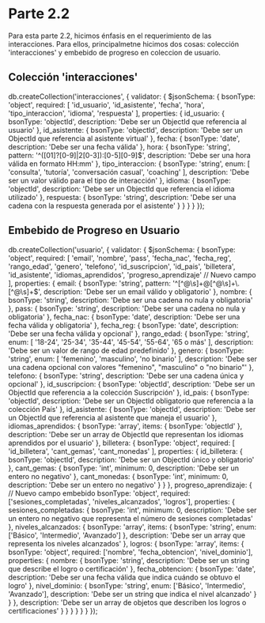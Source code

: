 # Parte 2.2
Para esta parte 2.2, hicimos énfasis en el requerimiento de las interacciones. Para ellos, principalmetne hicimos dos cosas: colección 'interacciones' y embebido de progreso en coleccion de usuario.

## Colección 'interacciones'

db.createCollection('interacciones', {
    validator: {
        $jsonSchema: {
            bsonType: 'object',
            required: [
                'id_usuario',
                'id_asistente',
                'fecha',
                'hora',
                'tipo_interaccion',
                'idioma',
                'respuesta'
            ],
            properties: {
                id_usuario: {
                    bsonType: 'objectId',
                    description: 'Debe ser un ObjectId que referencia al usuario'
                },
                id_asistente: {
                    bsonType: 'objectId',
                    description: 'Debe ser un ObjectId que referencia al asistente virtual'
                },
                fecha: {
                    bsonType: 'date',
                    description: 'Debe ser una fecha válida'
                },
                hora: {
                    bsonType: 'string',
                    pattern: '^([01]?[0-9]|2[0-3]):[0-5][0-9]$',
                    description: 'Debe ser una hora válida en formato HH:mm'
                },
                tipo_interaccion: {
                    bsonType: 'string',
                    enum: [
                        'consulta',
                        'tutoría',
                        'conversación casual',
                        'coaching'
                    ],
                    description: 'Debe ser un valor válido para el tipo de interacción'
                },
                idioma: {
                    bsonType: 'objectId',
                    description: 'Debe ser un ObjectId que referencia el idioma utilizado'
                },
                respuesta: {
                    bsonType: 'string',
                    description: 'Debe ser una cadena con la respuesta generada por el asistente'
                }
            }
        }
    }
});


## Embebido de Progreso en Usuario

db.createCollection('usuario', {
    validator: {
        $jsonSchema: {
            bsonType: 'object',
            required: [
                'email',
                'nombre',
                'pass',
                'fecha_nac',
                'fecha_reg',
                'rango_edad',
                'genero',
                'telefono',
                'id_suscripcion',
                'id_pais',
                'billetera',
                'id_asistente',
                'idiomas_aprendidos',
                'progreso_aprendizaje' // Nuevo campo
            ],
            properties: {
                email: {
                    bsonType: 'string',
                    pattern: '^[^@\\s]+@[^@\\s]+\\.[^@\\s]+$',
                    description: 'Debe ser un email válido y obligatorio'
                },
                nombre: {
                    bsonType: 'string',
                    description: 'Debe ser una cadena no nula y obligatoria'
                },
                pass: {
                    bsonType: 'string',
                    description: 'Debe ser una cadena no nula y obligatoria'
                },
                fecha_nac: {
                    bsonType: 'date',
                    description: 'Debe ser una fecha válida y obligatoria'
                },
                fecha_reg: {
                    bsonType: 'date',
                    description: 'Debe ser una fecha válida y opcional'
                },
                rango_edad: {
                    bsonType: 'string',
                    enum: [
                        '18-24',
                        '25-34',
                        '35-44',
                        '45-54',
                        '55-64',
                        '65 o más'
                    ],
                    description: 'Debe ser un valor de rango de edad predefinido'
                },
                genero: {
                    bsonType: 'string',
                    enum: [
                        'femenino',
                        'masculino',
                        'no binario'
                    ],
                    description: 'Debe ser una cadena opcional con valores "femenino", "masculino" o "no binario"'
                },
                telefono: {
                    bsonType: 'string',
                    description: 'Debe ser una cadena única y opcional'
                },
                id_suscripcion: {
                    bsonType: 'objectId',
                    description: 'Debe ser un ObjectId que referencia a la colección Suscripción'
                },
                id_pais: {
                    bsonType: 'objectId',
                    description: 'Debe ser un ObjectId obligatorio que referencia a la colección País'
                },
                id_asistente: {
                    bsonType: 'objectId',
                    description: 'Debe ser un ObjectId que referencia al asistente que maneja el usuario'
                },
                idiomas_aprendidos: {
                    bsonType: 'array',
                    items: {
                        bsonType: 'objectId'
                    },
                    description: 'Debe ser un array de ObjectId que representan los idiomas aprendidos por el usuario'
                },
                billetera: {
                    bsonType: 'object',
                    required: [
                        'id_billetera',
                        'cant_gemas',
                        'cant_monedas'
                    ],
                    properties: {
                        id_billetera: {
                            bsonType: 'objectId',
                            description: 'Debe ser un ObjectId único y obligatorio'
                        },
                        cant_gemas: {
                            bsonType: 'int',
                            minimum: 0,
                            description: 'Debe ser un entero no negativo'
                        },
                        cant_monedas: {
                            bsonType: 'int',
                            minimum: 0,
                            description: 'Debe ser un entero no negativo'
                        }
                    }
                },
                progreso_aprendizaje: { // Nuevo campo embebido
                    bsonType: 'object',
                    required: ['sesiones_completadas', 'niveles_alcanzados', 'logros'],
                    properties: {
                        sesiones_completadas: {
                            bsonType: 'int',
                            minimum: 0,
                            description: 'Debe ser un entero no negativo que representa el número de sesiones completadas'
                        },
                        niveles_alcanzados: {
                            bsonType: 'array',
                            items: {
                                bsonType: 'string',
                                enum: ['Básico', 'Intermedio', 'Avanzado']
                            },
                            description: 'Debe ser un array que representa los niveles alcanzados'
                        },
                        logros: {
                            bsonType: 'array',
                            items: {
                                bsonType: 'object',
                                required: ['nombre', 'fecha_obtencion', 'nivel_dominio'],
                                properties: {
                                    nombre: {
                                        bsonType: 'string',
                                        description: 'Debe ser un string que describe el logro o certificación'
                                    },
                                    fecha_obtencion: {
                                        bsonType: 'date',
                                        description: 'Debe ser una fecha válida que indica cuándo se obtuvo el logro'
                                    },
                                    nivel_dominio: {
                                        bsonType: 'string',
                                        enum: ['Básico', 'Intermedio', 'Avanzado'],
                                        description: 'Debe ser un string que indica el nivel alcanzado'
                                    }
                                }
                            },
                            description: 'Debe ser un array de objetos que describen los logros o certificaciones'
                        }
                    }
                }
            }
        }
    }
});
